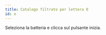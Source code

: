 ```yaml
---
title: Catalogo filtrato per lettera O
id: o
---
```

Seleziona la batteria e clicca sul pulsante inizia.